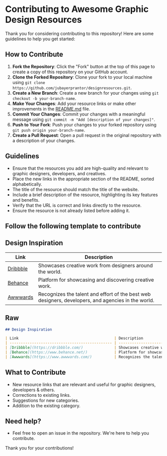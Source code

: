 # Contributing to Awesome Graphic Design Resources

Thank you for considering contributing to this repository! Here are some guidelines to help you get started:

## How to Contribute

1. **Fork the Repository**: Click the "Fork" button at the top of this page to create a copy of this repository on your GitHub account.
2. **Clone the Forked Repository**: Clone your fork to your local machine using `git clone https://github.com/jubayerprantor/designresources.git`.
3. **Create a New Branch**: Create a new branch for your changes using `git checkout -b your-branch-name`.
4. **Make Your Changes**: Add your resource links or make other improvements in the [README.md](https://github.com/jubayerprantor/designresources/blob/main/README.md) file.
5. **Commit Your Changes**: Commit your changes with a meaningful message using `git commit -m "Add [description of your changes]"`.
6. **Push to Your Fork**: Push your changes to your forked repository using `git push origin your-branch-name`.
7. **Create a Pull Request**: Open a pull request in the original repository with a description of your changes.

## Guidelines

- Ensure that the resources you add are high-quality and relevant to graphic designers, developers, and creatives.
- Place the new links in the appropriate section of the README, sorted alphabetically.
- The title of the resource should match the title of the website.
- Include a brief description of the resource, highlighting its key features and benefits.
- Verify that the URL is correct and links directly to the resource.
- Ensure the resource is not already listed before adding it.

## Follow the following template to contribute

## Design Inspiration

| Link                                           | Description                                   |
| ---------------------------------------------- | --------------------------------------------- |
| [Dribbble](https://dribbble.com/)              | Showcases creative work from designers around the world. |
| [Behance](https://www.behance.net/)            | Platform for showcasing and discovering creative work. |
| [Awwwards](https://www.awwwards.com/)          | Recognizes the talent and effort of the best web designers, developers, and agencies in the world. |

## Raw

```markdown
## Design Inspiration

| Link                                           | Description                                   |
| ---------------------------------------------- | --------------------------------------------- |
| [Dribbble](https://dribbble.com/)              | Showcases creative work from designers around the world. |
| [Behance](https://www.behance.net/)            | Platform for showcasing and discovering creative work. |
| [Awwwards](https://www.awwwards.com/)          | Recognizes the talent and effort of the best web designers, developers, and agencies in the world. |
```


## What to Contribute

- New resource links that are relevant and useful for graphic designers, developers & others.
- Corrections to existing links.
- Suggestions for new categories.
- Addition to the existing category.

## Need help?
- Feel free to open an issue in the repository. We're here to help you contribute.

Thank you for your contributions!

